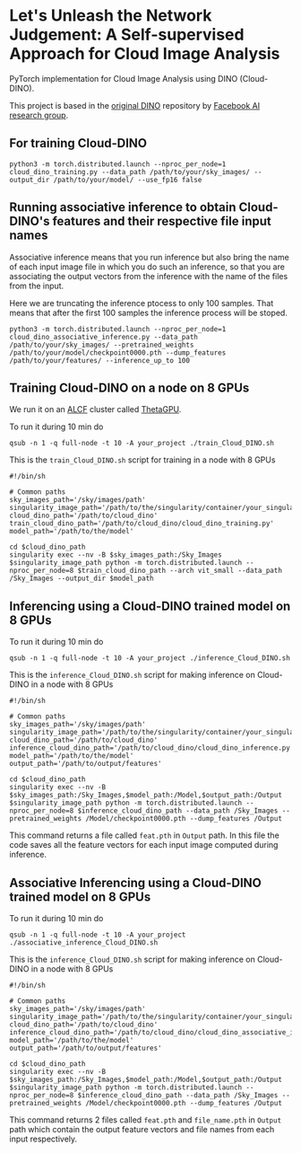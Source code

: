 # Let's Unleash the Network Judgement: A Self-supervised Approach for Cloud Image Analysis

PyTorch implementation for Cloud Image Analysis using DINO (Cloud-DINO).

This project is based in the [original DINO](https://github.com/facebookresearch/dino) repository by [Facebook AI research group](https://ai.facebook.com/).

## For training Cloud-DINO

`python3 -m torch.distributed.launch --nproc_per_node=1 cloud_dino_training.py --data_path /path/to/your/sky_images/ --output_dir /path/to/your/model/ --use_fp16 false`

## Running associative inference to obtain Cloud-DINO's features and their respective file input names

Associative inference means that you run inference but also bring the name of each input image file in which you do such an inference, so that you are associating the output vectors from the inference with the name of the files from the input.

Here we are truncating the inference ptocess to only 100 samples. That means that after the first 100 samples the inference process will be stoped.

`python3 -m torch.distributed.launch --nproc_per_node=1 cloud_dino_associative_inference.py --data_path /path/to/your/sky_images/ --pretrained_weights /path/to/your/model/checkpoint0000.pth --dump_features /path/to/your/features/ --inference_up_to 100`



## Training Cloud-DINO on a node on 8 GPUs

We run it on an [ALCF](https://alcf.anl.gov/) cluster called [ThetaGPU](https://www.alcf.anl.gov/alcf-resources/theta).

To run it during 10 min do

`qsub -n 1 -q full-node -t 10 -A your_project ./train_Cloud_DINO.sh`

This is the `train_Cloud_DINO.sh` script for training in a node with 8 GPUs

```
#!/bin/sh

# Common paths
sky_images_path='/sky/images/path'
singularity_image_path='/path/to/the/singularity/container/your_singularity_image_file.sif'
cloud_dino_path='/path/to/cloud_dino'
train_cloud_dino_path='/path/to/cloud_dino/cloud_dino_training.py'
model_path='/path/to/the/model'

cd $cloud_dino_path
singularity exec --nv -B $sky_images_path:/Sky_Images $singularity_image_path python -m torch.distributed.launch --nproc_per_node=8 $train_cloud_dino_path --arch vit_small --data_path /Sky_Images --output_dir $model_path
```

## Inferencing using a Cloud-DINO trained model on 8 GPUs

To run it during 10 min do

`qsub -n 1 -q full-node -t 10 -A your_project ./inference_Cloud_DINO.sh`

This is the `inference_Cloud_DINO.sh` script for making inference on Cloud-DINO in a node with 8 GPUs

```
#!/bin/sh

# Common paths
sky_images_path='/sky/images/path'
singularity_image_path='/path/to/the/singularity/container/your_singularity_image_file.sif'
cloud_dino_path='/path/to/cloud_dino'
inference_cloud_dino_path='/path/to/cloud_dino/cloud_dino_inference.py'
model_path='/path/to/the/model'
output_path='/path/to/output/features'

cd $cloud_dino_path
singularity exec --nv -B $sky_images_path:/Sky_Images,$model_path:/Model,$output_path:/Output $singularity_image_path python -m torch.distributed.launch --nproc_per_node=8 $inference_cloud_dino_path --data_path /Sky_Images --pretrained_weights /Model/checkpoint0000.pth --dump_features /Output
```
This command returns a file called `feat.pth` in `Output` path. In this file the code saves all the feature vectors for each input image computed during inference.

## Associative Inferencing using a Cloud-DINO trained model on 8 GPUs

To run it during 10 min do

`qsub -n 1 -q full-node -t 10 -A your_project ./associative_inference_Cloud_DINO.sh`

This is the `inference_Cloud_DINO.sh` script for making inference on Cloud-DINO in a node with 8 GPUs

```
#!/bin/sh

# Common paths
sky_images_path='/sky/images/path'
singularity_image_path='/path/to/the/singularity/container/your_singularity_image_file.sif'
cloud_dino_path='/path/to/cloud_dino'
inference_cloud_dino_path='/path/to/cloud_dino/cloud_dino_associative_inference.py'
model_path='/path/to/the/model'
output_path='/path/to/output/features'

cd $cloud_dino_path
singularity exec --nv -B $sky_images_path:/Sky_Images,$model_path:/Model,$output_path:/Output $singularity_image_path python -m torch.distributed.launch --nproc_per_node=8 $inference_cloud_dino_path --data_path /Sky_Images --pretrained_weights /Model/checkpoint0000.pth --dump_features /Output
```
This command returns 2 files called `feat.pth` and `file_name.pth` in `Output` path which contain the output feature vectors and file names from each input respectively.
